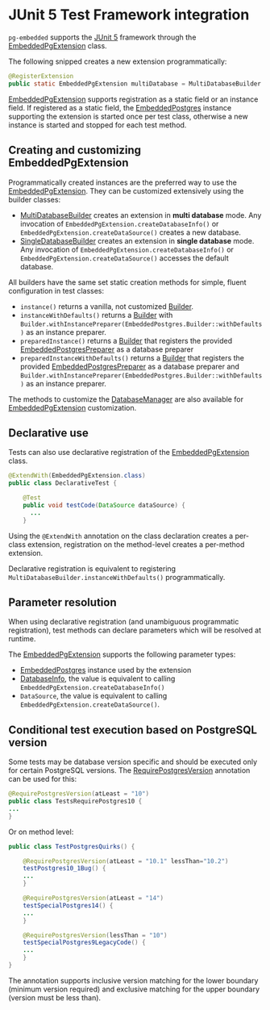 # JUnit 5 Test Framework integration

`pg-embedded` supports the [JUnit 5](https://junit.org/) framework through the [EmbeddedPgExtension](apidocs/de.softwareforge.testing.postgres/de/softwareforge/testing/postgres/junit5/EmbeddedPgExtension.html) class.


The following snipped creates a new extension programmatically:

```java
@RegisterExtension
public static EmbeddedPgExtension multiDatabase = MultiDatabaseBuilder.instanceWithDefaults().build();
```

[EmbeddedPgExtension](apidocs/de.softwareforge.testing.postgres/de/softwareforge/testing/postgres/junit5/EmbeddedPgExtension.html) supports registration as a static field or an instance field. If registered as a static field, the [EmbeddedPostgres](apidocs/de.softwareforge.testing.postgres/de/softwareforge/testing/postgres/embedded/EmbeddedPostgres.html) instance supporting the extension is started once per test class, otherwise a new instance is started and stopped for each test method.


## Creating and customizing EmbeddedPgExtension

Programmatically created instances are the preferred way to use the [EmbeddedPgExtension](apidocs/de.softwareforge.testing.postgres/de/softwareforge/testing/postgres/junit5/EmbeddedPgExtension.html). They can be customized extensively using the builder classes:

* [MultiDatabaseBuilder](apidocs/de.softwareforge.testing.postgres/de/softwareforge/testing/postgres/junit5/MultiDatabaseBuilder.html) creates an extension in **multi database** mode. Any invocation of `EmbeddedPgExtension.createDatabaseInfo()` or `EmbeddedPgExtension.createDataSource()` creates a new database.
* [SingleDatabaseBuilder](apidocs/de.softwareforge.testing.postgres/de/softwareforge/testing/postgres/junit5/SingleDatabaseBuilder.html) creates an extension in **single database** mode. Any invocation of `EmbeddedPgExtension.createDatabaseInfo()` or `EmbeddedPgExtension.createDataSource()` accesses the default database.

All builders have the same set static creation methods for simple, fluent configuration in test classes:

* `instance()` returns a vanilla, not customized [Builder](apidocs/de.softwareforge.testing.postgres/de/softwareforge/testing/postgres/embedded/DatabaseManager.Builder.html).
* `instanceWithDefaults()` returns a [Builder](apidocs/de.softwareforge.testing.postgres/de/softwareforge/testing/postgres/embedded/DatabaseManager.Builder.html) with `Builder.withInstancePreparer(EmbeddedPostgres.Builder::withDefaults)` as an instance preparer.
* `preparedInstance()` returns a [Builder](apidocs/de.softwareforge.testing.postgres/de/softwareforge/testing/postgres/embedded/DatabaseManager.Builder.html) that registers the provided [EmbeddedPostgresPreparer](apidocs/de.softwareforge.testing.postgres/de/softwareforge/testing/postgres/embedded/EmbeddedPostgresPreparer.html) as a database preparer
* `preparedInstanceWithDefaults()` returns a [Builder](apidocs/de.softwareforge.testing.postgres/de/softwareforge/testing/postgres/embedded/DatabaseManager.Builder.html) that registers the provided [EmbeddedPostgresPreparer](apidocs/de.softwareforge.testing.postgres/de/softwareforge/testing/postgres/embedded/EmbeddedPostgresPreparer.html) as a database preparer and `Builder.withInstancePreparer(EmbeddedPostgres.Builder::withDefaults)` as an instance preparer.

The methods to customize the [DatabaseManager](using_database_manager.html#Customizing_the_DatabaseManager) are also available for [EmbeddedPgExtension](apidocs/de.softwareforge.testing.postgres/de/softwareforge/testing/postgres/junit5/EmbeddedPgExtension.html) customization.

## Declarative use

Tests can also use declarative registration of the [EmbeddedPgExtension](apidocs/de.softwareforge.testing.postgres/de/softwareforge/testing/postgres/junit5/EmbeddedPgExtension.html) class.

```java
@ExtendWith(EmbeddedPgExtension.class)
public class DeclarativeTest {

    @Test
    public void testCode(DataSource dataSource) {
      ...
    }
```

Using the `@ExtendWith` annotation on the class declaration creates a per-class extension, registration on the method-level creates a per-method extension.

Declarative registration is equivalent to registering `MultiDatabaseBuilder.instanceWithDefaults()` programmatically.

## Parameter resolution

When using declarative registration (and unambiguous programmatic registration), test methods can declare parameters which will be resolved at runtime.

The [EmbeddedPgExtension](apidocs/de.softwareforge.testing.postgres/de/softwareforge/testing/postgres/junit5/EmbeddedPgExtension.html) supports the following parameter types:

* [EmbeddedPostgres](apidocs/de.softwareforge.testing.postgres/de/softwareforge/testing/postgres/embedded/EmbeddedPostgres.html) instance used by the extension
* [DatabaseInfo](apidocs/de.softwareforge.testing.postgres/de/softwareforge/testing/postgres/embedded/DatabaseInfo.html), the value is equivalent to calling `EmbeddedPgExtension.createDatabaseInfo()`
* `DataSource`, the value is equivalent to calling `EmbeddedPgExtension.createDataSource()`.

## Conditional test execution based on PostgreSQL version

Some tests may be database version specific and should be executed only for certain PostgreSQL versions. The [RequirePostgresVersion](apidocs/de.softwareforge.testing.postgres/de/softwareforge/testing/postgres/junit5/RequirePostgresVersion.html) annotation can be used for this:

```java
@RequirePostgresVersion(atLeast = "10")
public class TestsRequirePostgres10 {
...
}
```

Or on method level:

```java
public class TestPostgresQuirks() {

    @RequirePostgresVersion(atLeast = "10.1" lessThan="10.2")
    testPostgres10_1Bug() {
    ...
    }

    @RequirePostgresVersion(atLeast = "14")
    testSpecialPostgres14() {
    ...
    }

    @RequirePostgresVersion(lessThan = "10")
    testSpecialPostgres9LegacyCode() {
    ...
    }
}
```

The annotation supports inclusive version matching for the lower boundary (minimum version required) and exclusive matching for the upper boundary (version must be less than).
